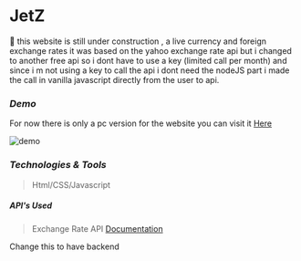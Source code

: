 # JetZ

 :money_with_wings: this website is still under construction , a live currency and foreign exchange rates it was based on the yahoo exchange rate api but i changed to another free api so i dont have to use a key (limited call per month) and since i m not using a key to call the api i dont need the nodeJS part i made the call in vanilla javascript directly from the user to api.

### *Demo*
For now there is only a pc version for the website you can visit it [Here](https://mistydev.cf/CurrencyXchange)

![demo](https://raw.githubusercontent.com/Mistydz/CurrencyXchange/main/demo.PNG)

### *Technologies & Tools*
> Html/CSS/Javascript
##### *API's Used*
>Exchange Rate API [Documentation](https://api.exchangerate-api.com/v4/latest/EUR)


Change this to have backend
